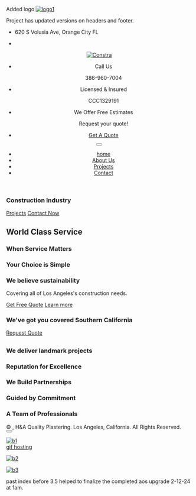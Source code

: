 Added logo 
<a href="https://ibb.co/N9VKs8s"><img src="https://i.ibb.co/VgjTt7t/logo1.png" alt="logo1" border="0"></a>

Project has updated versions on headers and footer. 
<!DOCTYPE html>
<html lang="en">
<head>

<meta charset="utf-8">
<title>H&A Quality Plastering</title>

<meta http-equiv="X-UA-Compatible" content="IE=edge">
<meta name="description" content="Construction Html5 Template">
<meta name="viewport" content="width=device-width, initial-scale=1.0, maximum-scale=5.0">
<meta name="author" content="Themefisher">
<meta name="generator" content="Themefisher Constra HTML Template v1.0">

<link rel="icon" type="image/png" href="images/favicon.png">


<link rel="stylesheet" href="plugins/bootstrap/bootstrap.min.css">

<link rel="stylesheet" href="plugins/fontawesome/css/all.min.css">

<link rel="stylesheet" href="plugins/animate-css/animate.css">

<link rel="stylesheet" href="plugins/slick/slick.css">
<link rel="stylesheet" href="plugins/slick/slick-theme.css">

<link rel="stylesheet" href="plugins/colorbox/colorbox.css">

<link rel="stylesheet" href="css/style.css">
</head>
<body>
<div class="body-inner">
<div id="top-bar" class="top-bar">
<div class="container">
<div class="row">
<div class="col-lg-8 col-md-8">
<ul class="top-info text-center text-md-left">
<li><i class="fas fa-map-marker-alt"></i> <p class="info-text">620 S Volusia Ave, Orange City FL</p>
</li>
</ul>
</div>

<div class="col-lg-4 col-md-4 top-social text-center text-md-right">
<ul class="list-unstyled">
<li>
<a title="Facebook" href="https://facebook.com/Rocroofinginc/?referrer=services_landing_page">
<span class="social-icon"><i class="fab fa-facebook-f"></i></span>
</a>
</li>
</ul>
</div>

</div>

</div>

</div>


<header id="header" class="header-one">
<div class="bg-white">
<div class="container">
<div class="logo-area">
<div class="row align-items-center">
<div class="logo col-lg-3 text-center text-lg-left mb-3 mb-md-5 mb-lg-0">
<a class="d-block" href="index.html">
<img loading="lazy" src="images/logo.png" alt="Constra">
</a>
</div>
<div class="col-lg-9 header-right">
<ul class="top-info-box">
<li>
<div class="info-box">
<div class="info-box-content">
<p class="info-box-title">Call Us</p>
<p class="info-box-subtitle">386-960-7004</p>
</div>
</div>
</li>
<li>
<div class="info-box">
<div class="info-box-content">
<p class="info-box-title">Licensed & Insured</p>
<p class="info-box-subtitle">CCC1329191</p>
</div>
</div>
</li>
<li class="last">
<div class="info-box last">
<div class="info-box-content">
<p class="info-box-title">We Offer Free Estimates</p>
<p class="info-box-subtitle">Request your quote!
</p>
</div>
</div>
</li>
<li class="header-get-a-quote">
<a class="btn btn-primary" href="contact.html">Get A Quote</a>
</li>
</ul>
</div>
</div>
</div>
</div>
</div>
<div class="site-navigation">
<div class="container">
<div class="row">
<div class="col-lg-12">
<nav class="navbar navbar-expand-lg navbar-dark p-0">
<button class="navbar-toggler" type="button" data-toggle="collapse" data-target=".navbar-collapse" aria-controls="navbar-collapse" aria-expanded="false" aria-label="Toggle navigation">
<span class="navbar-toggler-icon"></span>
</button>
<div id="navbar-collapse" class="collapse navbar-collapse">
<ul class="nav navbar-nav mr-auto">
<li class="nav-item"><a class="nav-link" href="index.html">home</a></li>
<li class="nav-item"><a class="nav-link" href="about.html">About Us</a></li>
<li class="nav-item"><a class="nav-link" href="projects.html">Projects</a></li>
<li class="nav-item"><a class="nav-link" href="contact.html">Contact</a></li>
</ul>
</div>
</nav>
</div>

</div>

<div class="nav-search">
<span id="search"><i class="fa fa-search"></i></span>
</div>
<div class="search-block" style="display: none;">
<label for="search-field" class="w-100 mb-0">
<input type="text" class="form-control" id="search-field" placeholder="Type what you want and enter">
</label>
<span class="search-close">&times;</span>
</div>
</div>

</div>

</header>

<div class="banner-carousel banner-carousel-1 mb-0">
<div class="banner-carousel-item" style="background-image:url(https://i.ibb.co/bBCcyrM/b1.jpg)">
<div class="slider-content">
<div class="container h-100">
<div class="row align-items-center h-100">
<div class="col-md-12 text-center">
<h2 class="slide-title" data-animation-in="slideInLeft"> </h2>
<h3 class="slide-sub-title" data-animation-in="slideInRight">Construction Industry</h3>
<p data-animation-in="slideInLeft" data-duration-in="1.2">
<a href="projects-single.html" class="slider btn btn-primary">Projects</a>
<a href="contact.html" class="slider btn btn-primary border">Contact Now</a>
</p>
</div>
</div>
</div>
</div>
</div>
<div class="banner-carousel-item" style="background-image:url(https://i.ibb.co/smcbDKg/b2.jpg)">
<div class="slider-content text-left">
<div class="container h-100">
<div class="row align-items-center h-100">
<div class="col-md-12">
<h2 class="slide-title-box" data-animation-in="slideInDown">World Class Service</h2>
<h3 class="slide-title" data-animation-in="fadeIn">When Service Matters</h3>
<h3 class="slide-sub-title" data-animation-in="slideInLeft">Your Choice is Simple</h3>
</div>
</div>
</div>
</div>
</div>
<div class="banner-carousel-item" style="background-image:url(https://i.ibb.co/74p4tND/b3.jpg)">
<div class="slider-content text-right">
<div class="container h-100">
<div class="row align-items-center h-100">
<div class="col-md-12">
<h3 class="slide-sub-title" data-animation-in="fadeIn">We believe sustainability</h3>
<p class="slider-description lead" data-animation-in="slideInRight">Covering all of Los Angeles's construction needs.</p>
<div data-animation-in="slideInLeft">
<a href="contact.html" class="slider btn btn-primary" aria-label="contact-with-us">Get Free Quote</a>
<a href="about.html" class="slider btn btn-primary border" aria-label="learn-more-about-us">Learn more</a>
</div>
</div>
</div>
</div>
</div>
</div>
</div>
<section class="call-to-action-box no-padding">
<div class="container">
<div class="action-style-box">
<div class="row align-items-center">
<div class="col-md-8 text-center text-md-left">
<div class="call-to-action-text">
<h3 class="action-title">We've got you covered Southern California</h3>
</div>
</div>
<div class="col-md-4 text-center text-md-right mt-3 mt-md-0">
<div class="call-to-action-btn">
<a class="btn btn-dark" href="contact.html">Request Quote</a>
</div>
</div>
</div>
</div>
</div>
</section>
<section id="ts-features" class="ts-features">
<div class="container">
<div class="row">
<div class="col-lg-6">
<div class="ts-intro">
<h2 class="into-title"></h2>
<h3 class="into-sub-title">We deliver landmark projects</h3>
<p></p>
</div>
<div class="gap-20"></div>
<div class="row">
<div class="col-md-6">
<div class="ts-service-box">
<span class="ts-service-icon">
<i class="fas fa-trophy"></i>
</span>
<div class="ts-service-box-content">
<h3 class="service-box-title"> Reputation for Excellence</h3>
</div>
</div>
</div>
<div class="col-md-6">
<div class="ts-service-box">
<span class="ts-service-icon">
<i class="fas fa-sliders-h"></i>
</span>
<div class="ts-service-box-content">
<h3 class="service-box-title">We Build Partnerships</h3>
</div>
</div>
</div>
</div>
<div class="row">
<div class="col-md-6">
<div class="ts-service-box">
<span class="ts-service-icon">
<i class="fas fa-thumbs-up"></i>
</span>
<div class="ts-service-box-content">
<h3 class="service-box-title">Guided by Commitment</h3>
</div>
</div>
</div>
<div class="col-md-6">
<div class="ts-service-box">
<span class="ts-service-icon">
<i class="fas fa-users"></i>
</span>
<div class="ts-service-box-content">
<h3 class="service-box-title">A Team of Professionals</h3>
</div>
</div>
</div>
</div>
</div>
</div>
</div>
</div>
</section>
<footer id="footer" class="footer bg-overlay">
<div class="col-lg-3 col-md-6 mt-5 mt-lg-0 footer-widget">
</div>
</div>
</div>
</div>
<div class="copyright">
<div class="container">
<div class="row align-items-center">
<div class="col-md-6">
<div class="copyright-info">
<span> &copy; <script type="e0f4ab2b79451fe891e595fb-text/javascript">
                  document.write(new Date().getFullYear())
                </script>, H&A Quality Plastering. Los Angeles, California. All Rights Reserved.  </span>
</div>
</div>
<div id="back-to-top" data-spy="affix" data-offset-top="10" class="back-to-top position-fixed">
<button class="btn btn-primary" title="Back to Top">
<i class="fa fa-angle-double-up"></i>
</button>
</div>
</div>
</div>
</footer>


<script src="plugins/jQuery/jquery.min.js" type="e0f4ab2b79451fe891e595fb-text/javascript"></script>

<script src="plugins/bootstrap/bootstrap.min.js" defer type="e0f4ab2b79451fe891e595fb-text/javascript"></script>

<script src="plugins/slick/slick.min.js" type="e0f4ab2b79451fe891e595fb-text/javascript"></script>
<script src="plugins/slick/slick-animation.min.js" type="e0f4ab2b79451fe891e595fb-text/javascript"></script>

<script src="plugins/colorbox/jquery.colorbox.js" type="e0f4ab2b79451fe891e595fb-text/javascript"></script>

<script src="plugins/shuffle/shuffle.min.js" defer type="e0f4ab2b79451fe891e595fb-text/javascript"></script>

<script src="https://maps.googleapis.com/maps/api/js?key=AIzaSyCcABaamniA6OL5YvYSpB3pFMNrXwXnLwU" defer type="e0f4ab2b79451fe891e595fb-text/javascript"></script>

<script src="plugins/google-map/map.js" defer type="e0f4ab2b79451fe891e595fb-text/javascript"></script>

<script src="js/script.js" type="e0f4ab2b79451fe891e595fb-text/javascript"></script>
</div>
<script src="/cdn-cgi/scripts/7d0fa10a/cloudflare-static/rocket-loader.min.js" data-cf-settings="e0f4ab2b79451fe891e595fb-|49" defer></script></body>
</html>



<a href="https://imgbb.com/"><img src="https://i.ibb.co/bBCcyrM/b1.jpg" alt="b1" border="0"></a><br /><a target='_blank' href='https://imgbb.com/'>gif hosting</a><br />




<a href="https://imgbb.com/"><img src="https://i.ibb.co/smcbDKg/b2.jpg" alt="b2" border="0"></a>



<a href="https://imgbb.com/"><img src="https://i.ibb.co/74p4tND/b3.jpg" alt="b3" border="0"></a>


past index before 3.5 helped to finalize the completed aos upgrade 2-12-24 at 1am. 
